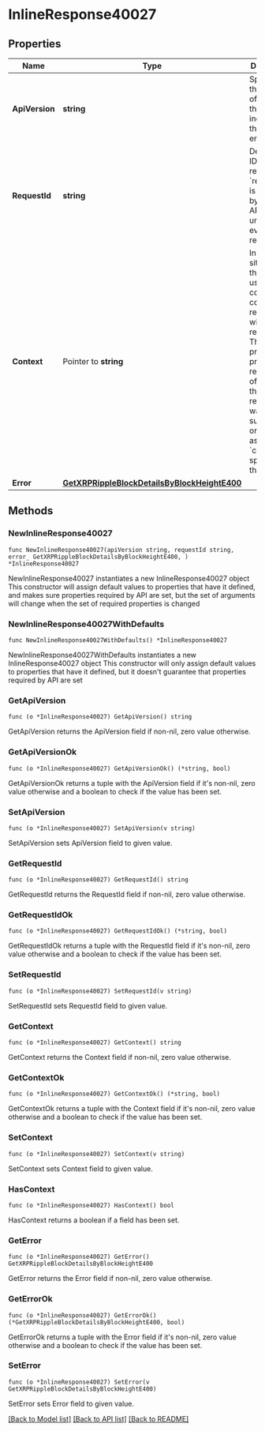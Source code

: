 # InlineResponse40027

## Properties

Name | Type | Description | Notes
------------ | ------------- | ------------- | -------------
**ApiVersion** | **string** | Specifies the version of the API that incorporates this endpoint. | 
**RequestId** | **string** | Defines the ID of the request. The &#x60;requestId&#x60; is generated by Crypto APIs and it&#39;s unique for every request. | 
**Context** | Pointer to **string** | In batch situations the user can use the context to correlate responses with requests. This property is present regardless of whether the response was successful or returned as an error. &#x60;context&#x60; is specified by the user. | [optional] 
**Error** | [**GetXRPRippleBlockDetailsByBlockHeightE400**](GetXRPRippleBlockDetailsByBlockHeightE400.md) |  | 

## Methods

### NewInlineResponse40027

`func NewInlineResponse40027(apiVersion string, requestId string, error_ GetXRPRippleBlockDetailsByBlockHeightE400, ) *InlineResponse40027`

NewInlineResponse40027 instantiates a new InlineResponse40027 object
This constructor will assign default values to properties that have it defined,
and makes sure properties required by API are set, but the set of arguments
will change when the set of required properties is changed

### NewInlineResponse40027WithDefaults

`func NewInlineResponse40027WithDefaults() *InlineResponse40027`

NewInlineResponse40027WithDefaults instantiates a new InlineResponse40027 object
This constructor will only assign default values to properties that have it defined,
but it doesn't guarantee that properties required by API are set

### GetApiVersion

`func (o *InlineResponse40027) GetApiVersion() string`

GetApiVersion returns the ApiVersion field if non-nil, zero value otherwise.

### GetApiVersionOk

`func (o *InlineResponse40027) GetApiVersionOk() (*string, bool)`

GetApiVersionOk returns a tuple with the ApiVersion field if it's non-nil, zero value otherwise
and a boolean to check if the value has been set.

### SetApiVersion

`func (o *InlineResponse40027) SetApiVersion(v string)`

SetApiVersion sets ApiVersion field to given value.


### GetRequestId

`func (o *InlineResponse40027) GetRequestId() string`

GetRequestId returns the RequestId field if non-nil, zero value otherwise.

### GetRequestIdOk

`func (o *InlineResponse40027) GetRequestIdOk() (*string, bool)`

GetRequestIdOk returns a tuple with the RequestId field if it's non-nil, zero value otherwise
and a boolean to check if the value has been set.

### SetRequestId

`func (o *InlineResponse40027) SetRequestId(v string)`

SetRequestId sets RequestId field to given value.


### GetContext

`func (o *InlineResponse40027) GetContext() string`

GetContext returns the Context field if non-nil, zero value otherwise.

### GetContextOk

`func (o *InlineResponse40027) GetContextOk() (*string, bool)`

GetContextOk returns a tuple with the Context field if it's non-nil, zero value otherwise
and a boolean to check if the value has been set.

### SetContext

`func (o *InlineResponse40027) SetContext(v string)`

SetContext sets Context field to given value.

### HasContext

`func (o *InlineResponse40027) HasContext() bool`

HasContext returns a boolean if a field has been set.

### GetError

`func (o *InlineResponse40027) GetError() GetXRPRippleBlockDetailsByBlockHeightE400`

GetError returns the Error field if non-nil, zero value otherwise.

### GetErrorOk

`func (o *InlineResponse40027) GetErrorOk() (*GetXRPRippleBlockDetailsByBlockHeightE400, bool)`

GetErrorOk returns a tuple with the Error field if it's non-nil, zero value otherwise
and a boolean to check if the value has been set.

### SetError

`func (o *InlineResponse40027) SetError(v GetXRPRippleBlockDetailsByBlockHeightE400)`

SetError sets Error field to given value.



[[Back to Model list]](../README.md#documentation-for-models) [[Back to API list]](../README.md#documentation-for-api-endpoints) [[Back to README]](../README.md)


